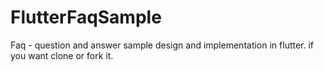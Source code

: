 # FlutterFaqSample
Faq - question and answer sample design and implementation in flutter. if you want clone or fork it.
